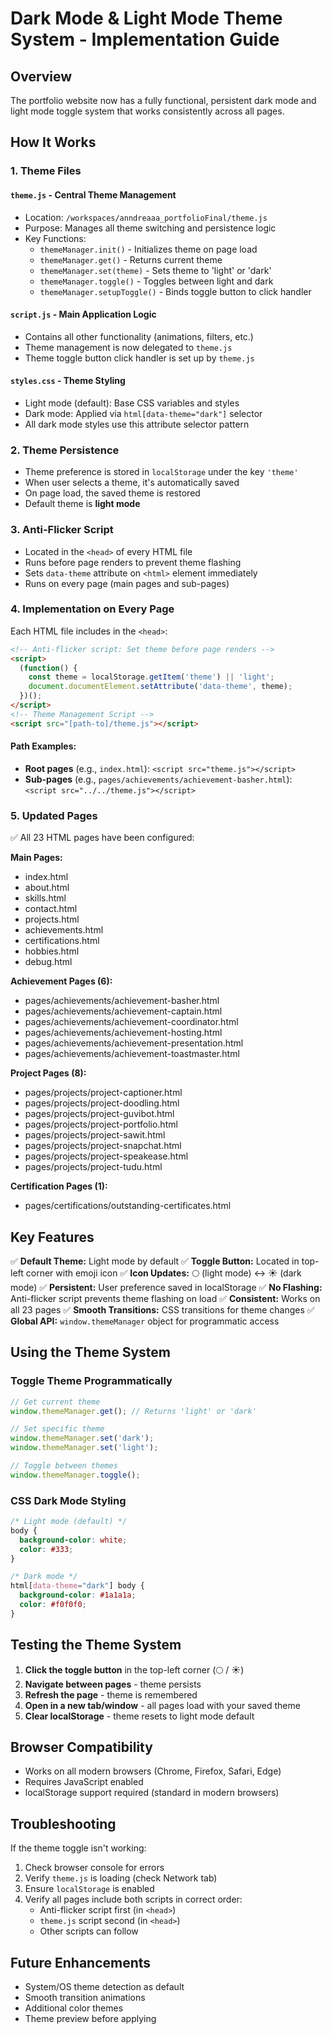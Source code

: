# Dark Mode & Light Mode Theme System - Implementation Guide

## Overview
The portfolio website now has a fully functional, persistent dark mode and light mode toggle system that works consistently across all pages.

## How It Works

### 1. **Theme Files**

#### `theme.js` - Central Theme Management
- Location: `/workspaces/anndreaaa_portfolioFinal/theme.js`
- Purpose: Manages all theme switching and persistence logic
- Key Functions:
  - `themeManager.init()` - Initializes theme on page load
  - `themeManager.get()` - Returns current theme
  - `themeManager.set(theme)` - Sets theme to 'light' or 'dark'
  - `themeManager.toggle()` - Toggles between light and dark
  - `themeManager.setupToggle()` - Binds toggle button to click handler

#### `script.js` - Main Application Logic
- Contains all other functionality (animations, filters, etc.)
- Theme management is now delegated to `theme.js`
- Theme toggle button click handler is set up by `theme.js`

#### `styles.css` - Theme Styling
- Light mode (default): Base CSS variables and styles
- Dark mode: Applied via `html[data-theme="dark"]` selector
- All dark mode styles use this attribute selector pattern

### 2. **Theme Persistence**
- Theme preference is stored in `localStorage` under the key `'theme'`
- When user selects a theme, it's automatically saved
- On page load, the saved theme is restored
- Default theme is **light mode**

### 3. **Anti-Flicker Script**
- Located in the `<head>` of every HTML file
- Runs before page renders to prevent theme flashing
- Sets `data-theme` attribute on `<html>` element immediately
- Runs on every page (main pages and sub-pages)

### 4. **Implementation on Every Page**

Each HTML file includes in the `<head>`:

```html
<!-- Anti-flicker script: Set theme before page renders -->
<script>
  (function() {
    const theme = localStorage.getItem('theme') || 'light';
    document.documentElement.setAttribute('data-theme', theme);
  })();
</script>
<!-- Theme Management Script -->
<script src="[path-to]/theme.js"></script>
```

#### Path Examples:
- **Root pages** (e.g., `index.html`): `<script src="theme.js"></script>`
- **Sub-pages** (e.g., `pages/achievements/achievement-basher.html`): `<script src="../../theme.js"></script>`

### 5. **Updated Pages**
✅ All 23 HTML pages have been configured:

**Main Pages:**
- index.html
- about.html
- skills.html
- contact.html
- projects.html
- achievements.html
- certifications.html
- hobbies.html
- debug.html

**Achievement Pages (6):**
- pages/achievements/achievement-basher.html
- pages/achievements/achievement-captain.html
- pages/achievements/achievement-coordinator.html
- pages/achievements/achievement-hosting.html
- pages/achievements/achievement-presentation.html
- pages/achievements/achievement-toastmaster.html

**Project Pages (8):**
- pages/projects/project-captioner.html
- pages/projects/project-doodling.html
- pages/projects/project-guvibot.html
- pages/projects/project-portfolio.html
- pages/projects/project-sawit.html
- pages/projects/project-snapchat.html
- pages/projects/project-speakease.html
- pages/projects/project-tudu.html

**Certification Pages (1):**
- pages/certifications/outstanding-certificates.html

## Key Features

✅ **Default Theme:** Light mode by default
✅ **Toggle Button:** Located in top-left corner with emoji icon
✅ **Icon Updates:** 🌕 (light mode) ↔️ ☀️ (dark mode)
✅ **Persistent:** User preference saved in localStorage
✅ **No Flashing:** Anti-flicker script prevents theme flashing on load
✅ **Consistent:** Works on all 23 pages
✅ **Smooth Transitions:** CSS transitions for theme changes
✅ **Global API:** `window.themeManager` object for programmatic access

## Using the Theme System

### Toggle Theme Programmatically
```javascript
// Get current theme
window.themeManager.get(); // Returns 'light' or 'dark'

// Set specific theme
window.themeManager.set('dark');
window.themeManager.set('light');

// Toggle between themes
window.themeManager.toggle();
```

### CSS Dark Mode Styling
```css
/* Light mode (default) */
body {
  background-color: white;
  color: #333;
}

/* Dark mode */
html[data-theme="dark"] body {
  background-color: #1a1a1a;
  color: #f0f0f0;
}
```

## Testing the Theme System

1. **Click the toggle button** in the top-left corner (🌕 / ☀️)
2. **Navigate between pages** - theme persists
3. **Refresh the page** - theme is remembered
4. **Open in a new tab/window** - all pages load with your saved theme
5. **Clear localStorage** - theme resets to light mode default

## Browser Compatibility
- Works on all modern browsers (Chrome, Firefox, Safari, Edge)
- Requires JavaScript enabled
- localStorage support required (standard in modern browsers)

## Troubleshooting

If the theme toggle isn't working:
1. Check browser console for errors
2. Verify `theme.js` is loading (check Network tab)
3. Ensure `localStorage` is enabled
4. Verify all pages include both scripts in correct order:
   - Anti-flicker script first (in `<head>`)
   - `theme.js` script second (in `<head>`)
   - Other scripts can follow

## Future Enhancements
- System/OS theme detection as default
- Smooth transition animations
- Additional color themes
- Theme preview before applying
